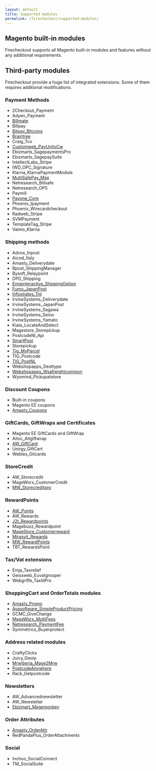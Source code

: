 ```yaml
---
layout: default
title: Supported modules
permalink: /firecheckout/supported-modules/
---
```


## Magento built-in modules

Firecheckout supports all Magento built-in modules and features without any
additional requirements.

## Third-party modules

Firecheckout provide a huge list of integrated extensions. Some of them requires
additional modifications.

### Payment Methods

- 2Checkout_Payment
- Adyen_Payment
- [Billmate](/firecheckout/supported-modules/billmate.html)
- Billpay
- [Bitpay_Bitcoins](/firecheckout/supported-modules/bitpay-bitcoins.html)
- [Braintree](/firecheckout/supported-modules/braintree.html)
- Craig_Tco
- [Customweb_PayUnityCw](/firecheckout/supported-modules/customweb-payunitycw.html)
- Ebizmarts_SagepaymentsPro
- Ebizmarts_SagepaySuite
- IntellectLabs_Stripe
- IWD_OPC_Signature
- Klarna_KlarnaPaymentModule
- [MultiSafePay_Msp](/firecheckout/supported-modules/multisafepay-msp.html)
- Netresearch_Billsafe
- Netresearch_OPS
- Paymill
- [Payone_Core](/firecheckout/supported-modules/payone-core.html)
- Phoenix_Ipayment
- Phoenix_Wirecardcheckout
- Radweb_Stripe
- SVMPayment
- TemplateTag_Stripe
- Vaimo_Klarna

### Shipping methods

- Advox_Inpost
- Aicod_Italy
- Amasty_Deliverydate
- Bpost_ShippingManager
- Bysoft_Relaypoint
- DPD_Shipping
- [Emjainteractive_ShippingOption](/firecheckout/supported-modules/emjainteractive-shippingoption.html)
- [Fumo_JapanPost](/firecheckout/supported-modules/fumo-japanpost.html)
- [Infostrates_Tnt](/firecheckout/supported-modules/infostrates-tnt.html)
- IrvineSystems_Deliverydate
- IrvineSystems_JapanPost
- IrvineSystems_Sagawa
- IrvineSystems_Seino
- IrvineSystems_Yamato
- Kiala_LocateAndSelect
- Magestore_Storepickup
- PostcodeNl_Api
- [SmartPost](/firecheckout/supported-modules/smartpost.html)
- Storepickup
- [Tig_MyParcel](/firecheckout/supported-modules/tig-myparcel.html)
- TIG_Postcode
- [TIG_PostNL](/firecheckout/supported-modules/tig-postnl.html)
- Webshopapps_Desttype
- [Webshopapps_Wsafreightcommon](/firecheckout/supported-modules/webshopapps-wsafreightcommon.html)
- Wyomind_Pickupatstore

### Discount Coupons

- Built-in coupons
- Magento EE coupons
- [Amasty_Coupons](/firecheckout/supported-modules/amasty-coupons.html)

### GiftCards, GiftWraps and Certificates

- Magento EE GiftCards and GiftWrap
- Aitoc_Aitgiftwrap
- [AW_GiftCard](/firecheckout/supported-modules/aw-giftcard.html)
- Unirgy_GiftCert
- Webtex_Gitcards

### StoreCredit

- AW_Storecredit
- MageWorx_CustomerCredit
- [MW_Storecreditpro](/firecheckout/supported-modules/mw-storecreditpro.html)

### RewardPoints

- [AW_Points](/firecheckout/supported-modules/aw-points.html)
- AW_Rewards
- [J2t_Rewardpoints](/firecheckout/supported-modules/j2t-rewardpoints.html)
- Magebuzz_Rewardpoint
- [MageStore_Customerreward](/firecheckout/supported-modules/magestore-customerreward.html)
- [Mirasvit_Rewards](/firecheckout/supported-modules/mirasvit-rewards.html)
- [MW_RewardPoints](/firecheckout/supported-modules/mw-rewardpoints.html)
- TBT_RewardsPoint

### Tax/Vat extensions

- Emja_Taxrelief
- Geissweb_Euvatgrouper
- Webgriffe_TaxIdPro

### ShoppingCart and OrderTotals modules

- [Amasty_Promo](/firecheckout/supported-modules/amasty-promo.html)
- [Ayasoftware_SimpleProductPricing](/firecheckout/supported-modules/ayasoftware-simpleproductpricing.html)
- GCMC_GiveChange
- [MageWorx_MultiFees](/firecheckout/supported-modules/mageworx-multifees.html)
- [Netresearch_PaymentFee](/firecheckout/supported-modules/netresearch-paymentfee.html)
- Symmetrics_Buyerprotect

### Address related modules

- CraftyClicks
- Juicy_Geoip
- [MrwIberia_Mage2Mrw](/firecheckout/supported-modules/mrwiberia-mage2mrw.html)
- [PostcodeAnywhere](/firecheckout/supported-modules/postcode-anywhere.html)
- Rack_Getpostcode

### Newsletters

- AW_Advancednewsletter
- AW_Newsletter
- [Ebizmart_Magemonkey](/firecheckout/supported-modules/ebizmarts-magemonkey.html)

### Order Attributes

- [Amasty_OrderAttr](/firecheckout/supported-modules/amasty-orderattr.html)
- RedPandaPlus_OrderAttachments

### Social

- Inchoo_SocialConnect
- TM_SocialSuite
